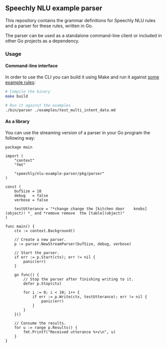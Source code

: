 ## Speechly NLU example parser

This repository contains the grammar definitions for Speechly NLU rules and a parser for these rules, written in Go.

The parser can be used as a standalone command-line client or included in other Go projects as a dependency.

### Usage

#### Command-line interface

In order to use the CLI you can build it using Make and run it against [some example rules](examples/test_multi_intent_data.md):

```sh
# Compile the binary
make build

# Run it against the examples
./bin/parser ./examples/test_multi_intent_data.md
```

#### As a library

You can use the streaming version of a parser in your Go program the following way:

```golang
package main

import (
	"context"
	"fmt"

	"speechly/nlu-example-parser/pkg/parser"
)

const (
	bufSize = 10
	debug   = false
	verbose = false

	testUtterance = "*change change the [kitchen door    knobs](object)! *_ and *remove remove  the [table](object)"
)

func main() {
	ctx := context.Background()

	// Create a new parser.
	p := parser.NewStreamParser(bufSize, debug, verbose)

	// Start the parser.
	if err := p.Start(ctx); err != nil {
		panic(err)
	}

	go func() {
		// Stop the parser after finishing writing to it.
		defer p.Stop(ctx)

		for i := 0; i < 10; i++ {
			if err := p.Write(ctx, testUtterance); err != nil {
				panic(err)
			}
		}
	}()

	// Consume the results.
	for u := range p.Results() {
		fmt.Printf("Received utterance %+v\n", u)
	}
}
```
